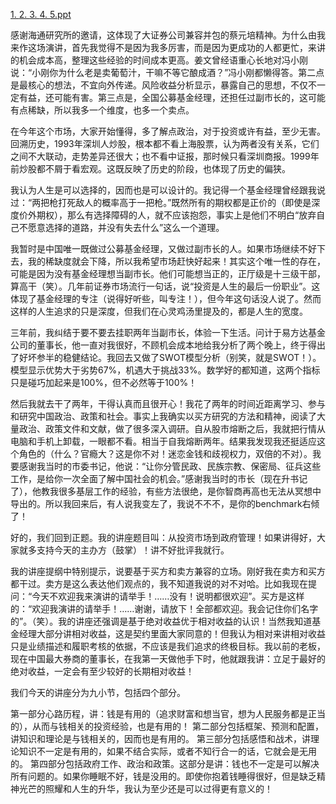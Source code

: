 [1.   ](http://t.cn/E4K0hgE)
[2.   ](http://t.cn/E4K08cg)
[3.   ](http://t.cn/E4K08c3)
[4.   ](http://t.cn/E4K08cB)
[5.ppt](http://t.cn/E4lzHT3)


感谢海通研究所的邀请，这体现了大证券公司兼容并包的蔡元培精神。为什么由我来作这场演讲，首先我觉得不是因为我多厉害，而是因为更成功的人都更忙，来讲的机会成本高，整理这些经验的时间成本更高。姜文曾经语重心长地对冯小刚说：“小刚你为什么老是卖葡萄汁，干嘛不等它酿成酒？”冯小刚都懒得答。第二点是最核心的想法，不宜向外传递。风险收益分析显示，暴露自己的思想，不仅不一定有益，还可能有害。第三点是，全国公募基金经理，还担任过副市长的，这可能有点稀缺，所以我多一个维度，也多一个卖点。


在今年这个市场，大家开始懂得，多了解点政治，对于投资或许有益，至少无害。回溯历史，1993年深圳人炒股，根本都不看上海股票，认为两者没有关系，它们之间不大联动，走势差异还很大；也不看中证报，那时候只看深圳商报。1999年前炒股都不屑于看宏观。这既反映了历史的阶段，也体现了历史的偏狭。


我认为人生是可以选择的，因而也是可以设计的。我记得一个基金经理曾经跟我说过：“两把枪打死敌人的概率高于一把枪。”既然所有的期权都是正价的（即使是深度价外期权），那么有选择障碍的人，就不应该抱怨，事实上是他们不明白“放弃自己不愿意选择的道路，并没有失去什么”这么一个道理。


我暂时是中国唯一既做过公募基金经理，又做过副市长的人。如果市场继续不好下去，我的稀缺度就会下降，所以我希望市场赶快好起来！其实这个唯一性的存在，可能是因为没有基金经理想当副市长。他们可能想当正的，正厅级是十三级干部，算高干（笑）。几年前证券市场流行一句话，说“投资是人生的最后一份职业”。这体现了基金经理的专注（说得好听些，叫专注！），但今年这句话没人说了。然而这样的人生追求的只是深度，但我们在心灵鸡汤里提及的，都是人生的宽度。


三年前，我纠结于要不要去挂职两年当副市长，体验一下生活。问计于易方达基金公司的董事长，他一直对我很好，不顾机会成本地给我分析了两个晚上，终于得出了好坏参半的稳健结论。我回去又做了SWOT模型分析（别笑，就是SWOT！）。模型显示优势大于劣势67%，机遇大于挑战33%。数学好的都知道，这两个指标只是碰巧加起来是100%，但不必然等于100%！


然后我就去干了两年，干得认真而且很开心！我花了两年的时间近距离学习、参与和研究中国政治、政策和社会。事实上我确实以买方研究的方法和精神，阅读了大量政治、政策文件和文献，做了很多深入调研。自从股市熔断之后，我就把行情从电脑和手机上卸载，一眼都不看。相当于自我熔断两年。结果我发现我还挺适应这个角色的（什么？官瘾大？这是你不对！迷恋金钱和歧视权力，双倍的不对）。我要感谢我当时的市委书记，他说：“让你分管民政、民族宗教、保密局、征兵这些工作，是给你一次全面了解中国社会的机会。”感谢我当时的市长（现在升书记了），他教我很多基层工作的经验，有些方法很绝，是你智商再高也无法从冥想中导出的。所以我回来后，有人说我变左了，我说不不不，是你的benchmark右倾了！


好的，我们回到正题。我的讲座题目叫：从投资市场到政府管理！如果讲得好，大家就多支持今天的主办方（鼓掌）！讲不好批评我就行。


我的讲座提纲中特别提示，说要基于买方和卖方兼容的立场。刚好我在卖方和买方都干过。卖方是这么表达他们观点的，我不知道我说的对不对哈。比如我现在提问：“今天不欢迎我来演讲的请举手！……没有！说明都很欢迎”。买方是这样的：“欢迎我演讲的请举手！……谢谢，请放下！全部都欢迎。我会记住你们名字的”。（笑）。我的讲座还强调是基于绝对收益优于相对收益的认识！当然我知道基金经理大部分讲相对收益，这是契约里面大家同意的！但我认为相对来讲相对收益只是业绩描述和履职考核的依据，不应该是我们追求的终极目标。我以前的老板，现在中国最大券商的董事长，在我第一天做他手下时，他就跟我讲：立足于最好的绝对收益，一定会有至少较好的长期相对收益！

 

我们今天的讲座分为九小节，包括四个部分。

第一部分心路历程，讲：钱是有用的（追求财富和想当官，想为人民服务都是正当的），从而与钱相关的投资经验，也是有用的！
第二部分包括框架、预测和配置，讲知识和理论是与钱相关的，因而也是有用的。
第三部分包括感悟和战术，讲理论知识不一定是有用的，如果不结合实际，或者不知行合一的话，它就会是无用的。
第四部分包括政府工作、政治和政策。这部分是讲：钱也不一定是可以解决所有问题的。如果你睡眠不好，钱是没用的。即使你抱着钱睡得很好，但是缺乏精神光芒的照耀和人生的升华，我认为至少还是可以过得更有意义的！


